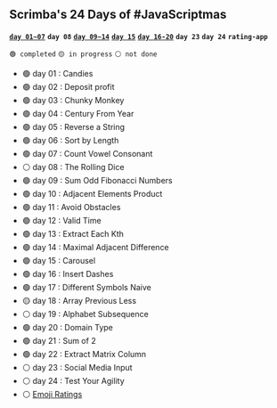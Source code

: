 ## Scrimba's 24 Days of #JavaScriptmas

[**`day 01~07`**](./day01_07.html)
**`day 08`**
[**`day 09~14`**](./day09_14.html)
[**`day 15`**](./day15.html)
[**`day 16-20`**](./day16-20.html)
**`day 23`**
**`day 24`**
**`rating-app`**

`🟢 completed` `🟡 in progress` `⚪ not done`

- 🟢 day 01 : Candies
- 🟢 day 02 : Deposit profit
- 🟢 day 03 : Chunky Monkey
- 🟢 day 04 : Century From Year
- 🟢 day 05 : Reverse a String
- 🟢 day 06 : Sort by Length
- 🟢 day 07 : Count Vowel Consonant
- ⚪ day 08 : The Rolling Dice
- 🟢 day 09 : Sum Odd Fibonacci Numbers
- 🟢 day 10 : Adjacent Elements Product
- 🟢 day 11 : Avoid Obstacles
- 🟢 day 12 : Valid Time
- 🟢 day 13 : Extract Each Kth
- 🟢 day 14 : Maximal Adjacent Difference
- 🟢 day 15 : Carousel
- 🟢 day 16 : Insert Dashes
- 🟢 day 17 : Different Symbols Naive
- 🟡 day 18 : Array Previous Less
- ⚪ day 19 : Alphabet Subsequence
- 🟢 day 20 : Domain Type
- 🟢 day 21 : Sum of 2
- 🟢 day 22 : Extract Matrix Column
- ⚪ day 23 : Social Media Input
- ⚪ day 24 : Test Your Agility
- ⚪ [Emoji Ratings](./rating-app/index.js)
